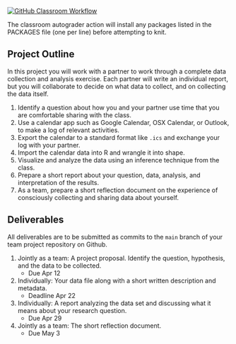 [![GitHub Classroom Workflow](../../actions/workflows/classroom.yml/badge.svg)](../../actions/workflows/classroom.yml)

The classroom autograder action will install any packages listed in the PACKAGES file (one per line) before attempting to knit.

## Project Outline

In this project you will work with a partner to work through a complete data collection and analysis exercise. Each partner will write an individual report, but you will collaborate to decide on what data to collect, and on collecting the data itself.

1. Identify a question about how you and your partner use time that you are comfortable sharing with the class.
2. Use a calendar app such as Google Calendar, OSX Calendar, or Outlook, to make a log of relevant activities.
3. Export the calendar to a standard format like `.ics` and exchange your log with your partner.
4. Import the calendar data into R and wrangle it into shape.
5. Visualize and analyze the data using an inference technique from the class.
6. Prepare a short report about your question, data, analysis, and interpretation of the results.
7. As a team, prepare a short reflection document on the experience of consciously collecting and sharing data about yourself.

## Deliverables

All deliverables are to be submitted as commits to the `main` branch of your team project repository on Github.

1. Jointly as a team: A project proposal. Identify the question,  hypothesis, and the data to be collected.
    + Due Apr 12
2. Individually: Your data file along with a short written description and metadata.
    + Deadline Apr 22
3. Individually: A report analyzing the data set and discussing what it means about your research question.
    + Due Apr 29
4. Jointly as a team: The short reflection document.
    + Due May 3

